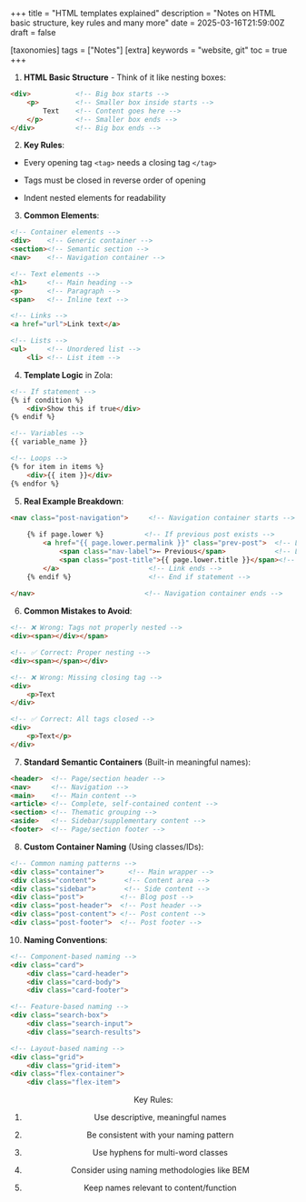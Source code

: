 +++
title = "HTML templates explained"
description = "Notes on HTML basic structure, key rules and many more"
date = 2025-03-16T21:59:00Z
draft = false

[taxonomies]
tags = ["Notes"]
[extra]
keywords = "website, git"
toc = true
+++


1. **HTML Basic Structure** - Think of it like nesting boxes:
```html
<div>           <!-- Big box starts -->
    <p>         <!-- Smaller box inside starts -->
        Text    <!-- Content goes here -->
    </p>        <!-- Smaller box ends -->
</div>          <!-- Big box ends -->
```

2. **Key Rules**:

- Every opening tag `<tag>` needs a closing tag `</tag>`

- Tags must be closed in reverse order of opening

- Indent nested elements for readability

3. **Common Elements**:
```html
<!-- Container elements -->
<div>    <!-- Generic container -->
<section><!-- Semantic section -->
<nav>    <!-- Navigation container -->

<!-- Text elements -->
<h1>     <!-- Main heading -->
<p>      <!-- Paragraph -->
<span>   <!-- Inline text -->

<!-- Links -->
<a href="url">Link text</a>

<!-- Lists -->
<ul>     <!-- Unordered list -->
    <li> <!-- List item -->
```

4. **Template Logic** in Zola:
```html
<!-- If statement -->
{% if condition %}
    <div>Show this if true</div>
{% endif %}

<!-- Variables -->
{{ variable_name }}

<!-- Loops -->
{% for item in items %}
    <div>{{ item }}</div>
{% endfor %}
```

5. **Real Example Breakdown**:
```html
<nav class="post-navigation">     <!-- Navigation container starts -->
    
    {% if page.lower %}          <!-- If previous post exists -->
        <a href="{{ page.lower.permalink }}" class="prev-post">  <!-- Link starts -->
            <span class="nav-label">← Previous</span>            <!-- Label starts and ends -->
            <span class="post-title">{{ page.lower.title }}</span><!-- Title starts and ends -->
        </a>                      <!-- Link ends -->
    {% endif %}                   <!-- End if statement -->
    
</nav>                           <!-- Navigation container ends -->
```

6. **Common Mistakes to Avoid**:
```html
<!-- ❌ Wrong: Tags not properly nested -->
<div><span></div></span>

<!-- ✅ Correct: Proper nesting -->
<div><span></span></div>

<!-- ❌ Wrong: Missing closing tag -->
<div>
    <p>Text
</div>

<!-- ✅ Correct: All tags closed -->
<div>
    <p>Text</p>
</div>
```

7. **Standard Semantic Containers** (Built-in meaningful names):
```html
<header>  <!-- Page/section header -->
<nav>     <!-- Navigation -->
<main>    <!-- Main content -->
<article> <!-- Complete, self-contained content -->
<section> <!-- Thematic grouping -->
<aside>   <!-- Sidebar/supplementary content -->
<footer>  <!-- Page/section footer -->
```

8. **Custom Container Naming** (Using classes/IDs):
```html
<!-- Common naming patterns -->
<div class="container">      <!-- Main wrapper -->
<div class="content">       <!-- Content area -->
<div class="sidebar">       <!-- Side content -->
<div class="post">         <!-- Blog post -->
<div class="post-header">  <!-- Post header -->
<div class="post-content"> <!-- Post content -->
<div class="post-footer">  <!-- Post footer -->
```

10. **Naming Conventions**:
```html
<!-- Component-based naming -->
<div class="card">
    <div class="card-header">
    <div class="card-body">
    <div class="card-footer">

<!-- Feature-based naming -->
<div class="search-box">
    <div class="search-input">
    <div class="search-results">

<!-- Layout-based naming -->
<div class="grid">
    <div class="grid-item">
<div class="flex-container">
    <div class="flex-item">
```
<!-- ✅ Good: Clear hierarchy -->
<article class="post">
    <header class="post-header">
    <div class="post-content">
    <footer class="post-footer">

<!-- ❌ Bad: Unclear/generic names -->
<div class="box1">
<div class="content1">
<div class="stuff">

<!-- ✅ Good: Descriptive names -->
<div class="featured-products">
<div class="user-profile">
<div class="comment-section">


Key Rules:

1. Use descriptive, meaningful names

2. Be consistent with your naming pattern

3. Use hyphens for multi-word classes

4. Consider using naming methodologies like BEM

5. Keep names relevant to content/function